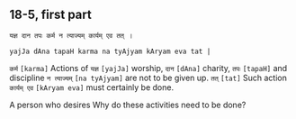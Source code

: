 ## 18-5, first part 


```shloka-sa
यज्ञ दान तपः कर्म न त्याज्यम् कार्यम् एव तत् ।
```
```shloka-sa-hk
yajJa dAna tapaH karma na tyAjyam kAryam eva tat |
```

`कर्म` `[karma]` Actions of `यज्ञ` `[yajJa]` worship, `दान` `[dAna]` charity, `तपः` `[tapaH]` and discipline `न त्याज्यम्` `[na tyAjyam]` are not to be given up. `तत्` `[tat]` Such action `कार्यम् एव` `[kAryam eva]` must certainly be done.

A person who desires 
Why do these activities need to be done?

